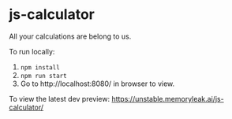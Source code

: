 # js-calculator
All your calculations are belong to us.

To run locally:
1. `npm install`
2. `npm run start`
3. Go to http://localhost:8080/ in browser to view.

To view the latest dev preview:
https://unstable.memoryleak.ai/js-calculator/
